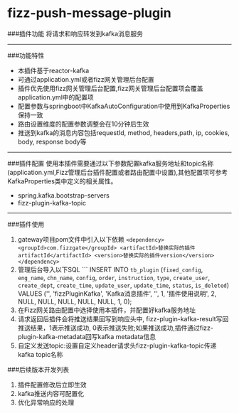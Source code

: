 # fizz-push-message-plugin
###插件功能
将请求和响应转发到kafka消息服务

---

###功能特性
- 本插件基于reactor-kafka
- 可通过application.yml或者fizz网关管理后台配置
- 插件优先使用fizz网关管理后台配置,fizz网关管理后台配置项会覆盖application.yml中的配置项
- 配置参数与springboot中KafkaAutoConfiguration中使用到KafkaProperties保持一致
- 路由设置维度的配置参数调整会在10分钟后生效
- 推送到kafka的消息内容包括requestId, method, headers,path, ip, cookies, body, response body等

---

###插件配置
使用本插件需要通过以下参数配置kafka服务地址和topic名称(application.yml,Fizz管理后台插件配置或者路由配置中设置),其他配置项可参考KafkaProperties类中定义的相关属性。
+ spring.kafka.bootstrap-servers
+ fizz-plugin-kafka-topic

---

###插件使用
1. gateway项目pom文件中引入以下依赖
        ```
                <dependency>
                        <groupId>com.fizzgate</groupId>
                        <artifactId>替换实际的插件artifactId</artifactId>
                        <version>替换实际的插件version</version>
                </dependency>        
        ```
2. 管理后台导入以下SQL
        ```
                INSERT INTO `tb_plugin` (`fixed_config`, `eng_name`, `chn_name`, `config`, `order`, `instruction`, `type`, `create_user`, `create_dept`, `create_time`, `update_user`, `update_time`, `status`, `is_deleted`) VALUES 
                ('', 'fizzPluginKafka', 'Kafka消息插件', '', 1, '插件使用说明', 2, NULL, NULL, NULL, NULL, NULL, 1, 0);
3. 在Fizz网关路由配置中选择使用本插件，并配置好kafka服务地址
4. 请求返回后插件会将推送结果回写到响应头中, fizz-plugin-kafka-result写回推送结果，1表示推送成功, 0表示推送失败;如果推送成功,插件通过fizz-plugin-kafka-metadata回写kafka metadata信息
5. 自定义发送topic:设置自定义header请求头fizz-plugin-kafka-topic传递kafka topic名称

###后续版本开发列表
1. 插件配置修改后立即生效
2. kafka推送内容可配置化
3. 优化异常响应的处理

